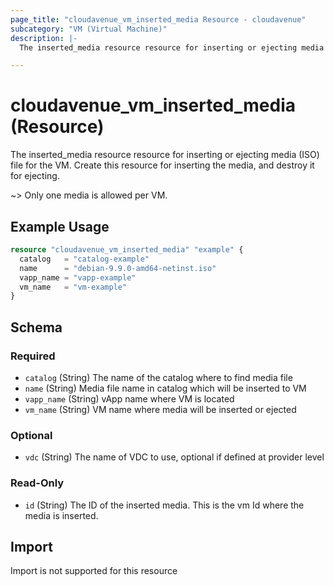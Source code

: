 ```yaml
---
page_title: "cloudavenue_vm_inserted_media Resource - cloudavenue"
subcategory: "VM (Virtual Machine)"
description: |-
  The inserted_media resource resource for inserting or ejecting media (ISO) file for the VM. Create this resource for inserting the media, and destroy it for ejecting.

---
```


# cloudavenue_vm_inserted_media (Resource)

The inserted_media resource resource for inserting or ejecting media (ISO) file for the VM. Create this resource for inserting the media, and destroy it for ejecting.

~> Only one media is allowed per VM.

## Example Usage

```terraform
resource "cloudavenue_vm_inserted_media" "example" {
  catalog   = "catalog-example"
  name      = "debian-9.9.0-amd64-netinst.iso"
  vapp_name = "vapp-example"
  vm_name   = "vm-example"
}
```

<!-- schema generated by tfplugindocs -->
## Schema

### Required

- `catalog` (String) The name of the catalog where to find media file
- `name` (String) Media file name in catalog which will be inserted to VM
- `vapp_name` (String) vApp name where VM is located
- `vm_name` (String) VM name where media will be inserted or ejected

### Optional

- `vdc` (String) The name of VDC to use, optional if defined at provider level

### Read-Only

- `id` (String) The ID of the inserted media. This is the vm Id where the media is inserted.

## Import

Import is not supported for this resource
